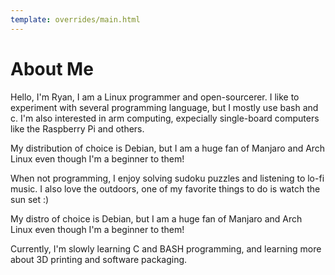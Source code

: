 ```yaml
---
template: overrides/main.html
---
```


# About Me

Hello, I'm Ryan, I am a Linux programmer and open-sourcerer. I like to experiment with several programming language, but I mostly use bash and c. I'm also interested in arm computing, expecially single-board computers like the Raspberry Pi and others.

My distribution of choice is Debian, but I am a huge fan of Manjaro and Arch Linux even though I'm a beginner to them!

When not programming, I enjoy solving sudoku puzzles and listening to lo-fi music. I also love the outdoors, one of my favorite things to do is watch the sun set :)

My distro of choice is Debian, but I am a huge fan of Manjaro and Arch Linux even though I'm a beginner to them!

Currently, I'm slowly learning C and BASH programming, and learning more about 3D printing and software packaging.

